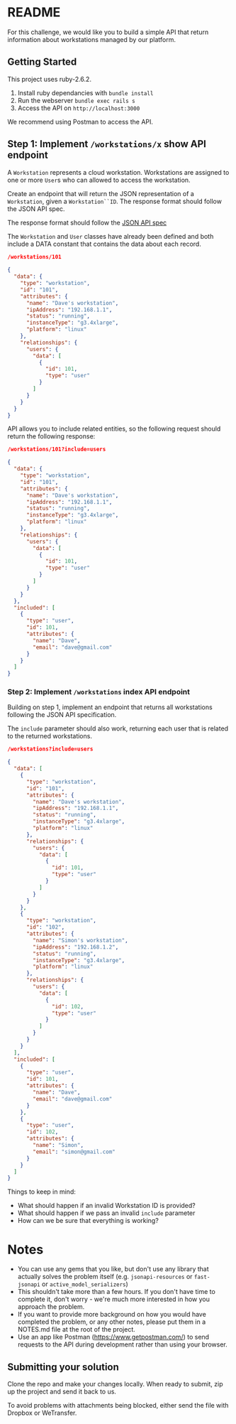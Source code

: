 # README

For this challenge, we would like you to build a simple API that return information about workstations managed by our platform.

## Getting Started 

This project uses ruby-2.6.2.

1. Install ruby dependancies with `bundle install`
2. Run the webserver `bundle exec rails s`
3. Access the API on `http://localhost:3000`

We recommend using Postman to access the API.

## Step 1: Implement `/workstations/x` show API endpoint

A `Workstation` represents a cloud workstation. Workstations are assigned to one or more `User`s who can allowed to access the workstation.

Create an endpoint that will return the JSON representation of a `Workstation`, given a `Workstation``ID`. The response format should follow the JSON API spec.

The response format should follow the [JSON API spec](http://jsonapi.org/examples/)

The `Workstation` and `User` classes have already been defined and both include a DATA constant that contains the data about each record.

```json
/workstations/101
  
{
  "data": {
    "type": "workstation",
    "id": "101",
    "attributes": {
      "name": "Dave's workstation",
      "ipAddress": "192.168.1.1",
      "status": "running",
      "instanceType": "g3.4xlarge",
      "platform": "linux"
    },
    "relationships": {
      "users": {
        "data": [
          {
            "id": 101,
            "type": "user"
          }
        ]
      }
    }
  }
}
```

API allows you to include related entities, so the following request should return the following response:

```json
/workstations/101?include=users

{
  "data": {
    "type": "workstation",
    "id": "101",
    "attributes": {
      "name": "Dave's workstation",
      "ipAddress": "192.168.1.1",
      "status": "running",
      "instanceType": "g3.4xlarge",
      "platform": "linux"
    },
    "relationships": {
      "users": {
        "data": [
          {
            "id": 101,
            "type": "user"
          }
        ]
      }
    }
  },
  "included": [
    {
      "type": "user",
      "id": 101,
      "attributes": {
        "name": "Dave",
        "email": "dave@gmail.com"
      }
    }
  ]
}
```

### Step 2: Implement `/workstations` index API endpoint

Building on step 1, implement an endpoint that returns all workstations following the JSON API specification.

The `include` parameter should also work, returning each user that is related to the returned workstations.

```json
/workstations?include=users

{
  "data": [
    {
      "type": "workstation",
      "id": "101",
      "attributes": {
        "name": "Dave's workstation",
        "ipAddress": "192.168.1.1",
        "status": "running",
        "instanceType": "g3.4xlarge",
        "platform": "linux"
      },
      "relationships": {
        "users": {
          "data": [
            {
              "id": 101,
              "type": "user"
            }
          ]
        }
      }
    },
    {
      "type": "workstation",
      "id": "102",
      "attributes": {
        "name": "Simon's workstation",
        "ipAddress": "192.168.1.2",
        "status": "running",
        "instanceType": "g3.4xlarge",
        "platform": "linux"
      },
      "relationships": {
        "users": {
          "data": [
            {
              "id": 102,
              "type": "user"
            }
          ]
        }
      }
    }
  ],
  "included": [
    {
      "type": "user",
      "id": 101,
      "attributes": {
        "name": "Dave",
        "email": "dave@gmail.com"
      }
    },
    {
      "type": "user",
      "id": 102,
      "attributes": {
        "name": "Simon",
        "email": "simon@gmail.com"
      }
    }
  ]
}
```

Things to keep in mind:
* What should happen if an invalid Workstation ID is provided?
* What should happen if we pass an invalid `include` parameter
* How can we be sure that everything is working?

# Notes
* You can use any gems that you like, but don't use any library that actually solves the problem itself (e.g. `jsonapi-resources` or `fast-jsonapi` or `active_model_serializers`)
* This shouldn't take more than a few hours. If you don't have time to complete it, don't worry - we're much more interested in how you approach the problem.
* If you want to provide more background on how you would have completed the problem, or any other notes, please put them in a NOTES.md file at the root of the project.
* Use an app like Postman (https://www.getpostman.com/) to send requests to the API during development rather than using your browser.

## Submitting your solution

Clone the repo and make your changes locally. When ready to submit, zip up the project and send it back to us.

To avoid problems with attachments being blocked, either send the file with Dropbox or WeTransfer.
